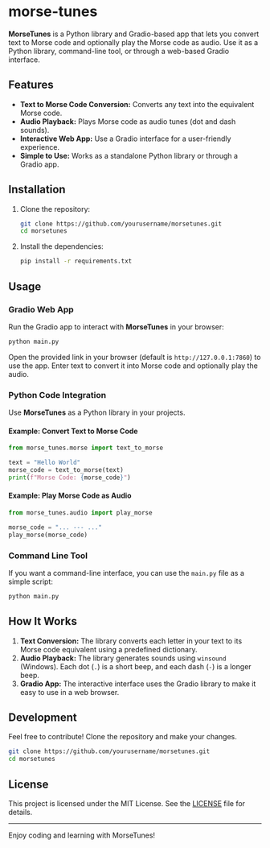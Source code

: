 # morse-tunes

**MorseTunes** is a Python library and Gradio-based app that lets you convert text to Morse code and optionally play the Morse code as audio. Use it as a Python library, command-line tool, or through a web-based Gradio interface.

## Features

- **Text to Morse Code Conversion:** Converts any text into the equivalent Morse code.
- **Audio Playback:** Plays Morse code as audio tunes (dot and dash sounds).
- **Interactive Web App:** Use a Gradio interface for a user-friendly experience.
- **Simple to Use:** Works as a standalone Python library or through a Gradio app.

## Installation

1. Clone the repository:

   ```bash
   git clone https://github.com/yourusername/morsetunes.git
   cd morsetunes
   ```

2. Install the dependencies:
   ```bash
   pip install -r requirements.txt
   ```

## Usage

### Gradio Web App

Run the Gradio app to interact with **MorseTunes** in your browser:

```bash
python main.py
```

Open the provided link in your browser (default is `http://127.0.0.1:7860`) to use the app. Enter text to convert it into Morse code and optionally play the audio.

### Python Code Integration

Use **MorseTunes** as a Python library in your projects.

#### Example: Convert Text to Morse Code

```python
from morse_tunes.morse import text_to_morse

text = "Hello World"
morse_code = text_to_morse(text)
print(f"Morse Code: {morse_code}")
```

#### Example: Play Morse Code as Audio

```python
from morse_tunes.audio import play_morse

morse_code = "... --- ..."
play_morse(morse_code)
```

### Command Line Tool

If you want a command-line interface, you can use the `main.py` file as a simple script:

```bash
python main.py
```

## How It Works

1. **Text Conversion:** The library converts each letter in your text to its Morse code equivalent using a predefined dictionary.
2. **Audio Playback:** The library generates sounds using `winsound` (Windows). Each dot (`.`) is a short beep, and each dash (`-`) is a longer beep.
3. **Gradio App:** The interactive interface uses the Gradio library to make it easy to use in a web browser.

## Development

Feel free to contribute! Clone the repository and make your changes.

```bash
git clone https://github.com/yourusername/morsetunes.git
cd morsetunes
```

## License

This project is licensed under the MIT License. See the [LICENSE](LICENSE) file for details.

---

Enjoy coding and learning with MorseTunes!

```

```
